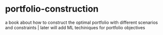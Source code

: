 # portfolio-construction
a book about how to construct the optimal portfolio with different scenarios and constraints | later will add ML techiniques for portfolio objectives
